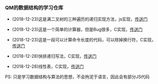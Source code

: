### QM的数据结构的学习仓库

* (2018-12-23)这是满二叉树的三种遍历的递归实现方法，js实现，[传送门](https://github.com/QM36/Data-structure/blob/master/Binary%20tree%20traversal.js)

* (2018-12-23)这是一个简单的计算器，但是Bug很多，C实现，[传送门](https://github.com/QM36/Data-structure/blob/master/Calculator.c)

* (2018-12-23)这是一段可以计算命令长度的代码，可以除掉换行符，C实现，[传送门](https://github.com/QM36/Data-structure/blob/master/Calculate%20command%20length.c)

* (2018-12-28)快排递归写法，C实现，[传送门](https://github.com/QM36/Data-structure/blob/master/quick_sort.c)

* (2018-12-28)线性表，C实现，[传送门](https://github.com/QM36/Data-structure/blob/master/SeqList/SeqList/main.c)

PS: 只是学习数据结构与算法的思想，不会拘泥于语言，因此会有部分JS代码